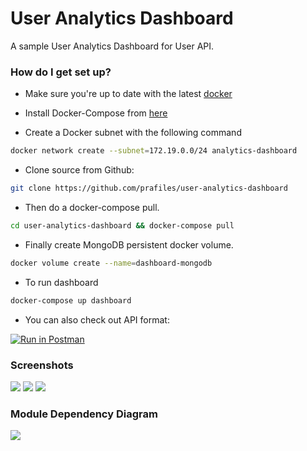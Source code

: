 # User Analytics Dashboard
A sample User Analytics Dashboard for User API. 


### How do I get set up? ###

* Make sure you're up to date with the latest [docker](https://www.docker.com/get-started)

* Install Docker-Compose from [here](https://docs.docker.com/compose/install/)

* Create a Docker subnet with the following command
```bash
docker network create --subnet=172.19.0.0/24 analytics-dashboard
```

* Clone source from Github:
```bash
git clone https://github.com/prafiles/user-analytics-dashboard
```

* Then do a docker-compose pull.
```bash
cd user-analytics-dashboard && docker-compose pull
```

* Finally create MongoDB persistent docker volume.
```bash
docker volume create --name=dashboard-mongodb
```
* To run dashboard
```bash
docker-compose up dashboard
```
* You can also check out API format:

[![Run in Postman](https://run.pstmn.io/button.svg)](https://app.getpostman.com/run-collection/aedfd74772b885c569a5)


### Screenshots ###
![](https://raw.githubusercontent.com/prafiles/user-analytics-dashboard/master/docs/1.png)
![](https://raw.githubusercontent.com/prafiles/user-analytics-dashboard/master/docs/2.png)
![](https://raw.githubusercontent.com/prafiles/user-analytics-dashboard/master/docs/3.png)

### Module Dependency Diagram ###
![](https://raw.githubusercontent.com/prafiles/user-analytics-dashboard/master/docs/4.png)